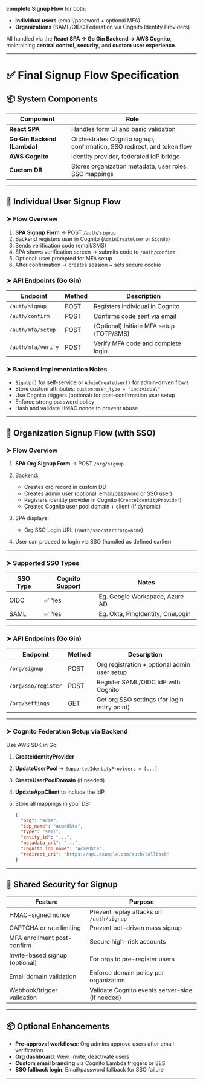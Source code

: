  **complete Signup Flow** for both:

* **Individual users** (email/password + optional MFA)
* **Organizations** (SAML/OIDC Federation via Cognito Identity Providers)

All handled via the **React SPA → Go Gin Backend → AWS Cognito**, maintaining **central control**, **security**, and **custom user experience**.

---

# ✅ Final Signup Flow Specification

## 📦 System Components

| Component                   | Role                                                                    |
| --------------------------- | ----------------------------------------------------------------------- |
| **React SPA**               | Handles form UI and basic validation                                    |
| **Go Gin Backend (Lambda)** | Orchestrates Cognito signup, confirmation, SSO redirect, and token flow |
| **AWS Cognito**             | Identity provider, federated IdP bridge                                 |
| **Custom DB**               | Stores organization metadata, user roles, SSO mappings                  |

---

## 🧍 Individual User Signup Flow

### ➤ Flow Overview

1. **SPA Signup Form** → POST `/auth/signup`
2. Backend registers user in Cognito (`AdminCreateUser` or `SignUp`)
3. Sends verification code (email/SMS)
4. SPA shows verification screen → submits code to `/auth/confirm`
5. Optional: user prompted for MFA setup
6. After confirmation → creates session + sets secure cookie

### ➤ API Endpoints (Go Gin)

| Endpoint           | Method | Description                              |
| ------------------ | ------ | ---------------------------------------- |
| `/auth/signup`     | POST   | Registers individual in Cognito          |
| `/auth/confirm`    | POST   | Confirms code sent via email             |
| `/auth/mfa/setup`  | POST   | (Optional) Initiate MFA setup (TOTP/SMS) |
| `/auth/mfa/verify` | POST   | Verify MFA code and complete login       |

### ➤ Backend Implementation Notes

* `SignUp()` for self-service or `AdminCreateUser()` for admin-driven flows
* Store custom attributes: `custom:user_type = "individual"`
* Use Cognito triggers (optional) for post-confirmation user setup
* Enforce strong password policy
* Hash and validate HMAC nonce to prevent abuse

---

## 🏢 Organization Signup Flow (with SSO)

### ➤ Flow Overview

1. **SPA Org Signup Form** → POST `/org/signup`
2. Backend:

   * Creates org record in custom DB
   * Creates admin user (optional: email/password or SSO user)
   * Registers identity provider in Cognito (`CreateIdentityProvider`)
   * Creates Cognito user pool domain + client (if dynamic)
3. SPA displays:

   * Org SSO Login URL (`/auth/sso/start?org=acme`)
4. User can proceed to login via SSO (handled as defined earlier)

---

### ➤ Supported SSO Types

| SSO Type | Cognito Support | Notes                            |
| -------- | --------------- | -------------------------------- |
| OIDC     | ✅ Yes           | Eg. Google Workspace, Azure AD   |
| SAML     | ✅ Yes           | Eg. Okta, PingIdentity, OneLogin |

---

### ➤ API Endpoints (Go Gin)

| Endpoint            | Method | Description                                  |
| ------------------- | ------ | -------------------------------------------- |
| `/org/signup`       | POST   | Org registration + optional admin user setup |
| `/org/sso/register` | POST   | Register SAML/OIDC IdP with Cognito          |
| `/org/settings`     | GET    | Get org SSO settings (for login entry point) |

---

### ➤ Cognito Federation Setup via Backend

Use AWS SDK in Go:

1. **CreateIdentityProvider**
2. **UpdateUserPool** → `SupportedIdentityProviders = [...]`
3. **CreateUserPoolDomain** (if needed)
4. **UpdateAppClient** to include the IdP
5. Store all mappings in your DB:

   ```json
   {
     "org": "acme",
     "idp_name": "AcmeOkta",
     "type": "saml",
     "entity_id": "...",
     "metadata_url": "...",
     "cognito_idp_name": "AcmeOkta",
     "redirect_uri": "https://api.example.com/auth/callback"
   }
   ```

---

## 🔐 Shared Security for Signup

| Feature                        | Purpose                                         |
| ------------------------------ | ----------------------------------------------- |
| HMAC-signed nonce              | Prevent replay attacks on `/auth/signup`        |
| CAPTCHA or rate limiting       | Prevent bot-driven mass signup                  |
| MFA enrollment post-confirm    | Secure high-risk accounts                       |
| Invite-based signup (optional) | For orgs to pre-register users                  |
| Email domain validation        | Enforce domain policy per organization          |
| Webhook/trigger validation     | Validate Cognito events server-side (if needed) |

---

## 📦 Optional Enhancements

* **Pre-approval workflows**: Org admins approve users after email verification
* **Org dashboard**: View, invite, deactivate users
* **Custom email branding** via Cognito Lambda triggers or SES
* **SSO fallback login**: Email/password fallback for SSO failure

---

